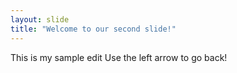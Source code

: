 ```yaml
---
layout: slide
title: "Welcome to our second slide!"
---
```

This is my sample edit
Use the left arrow to go back!
